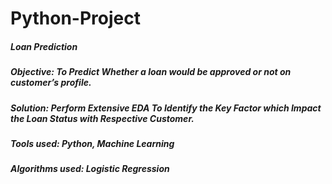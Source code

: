 # Python-Project
##### Loan Prediction 
##### Objective: To Predict Whether a loan would be approved or not on customer’s profile.
##### Solution: Perform Extensive EDA To Identify the Key Factor which Impact the Loan Status with Respective Customer. 
##### Tools used: Python, Machine Learning
##### Algorithms used: Logistic Regression
